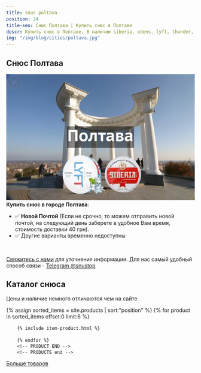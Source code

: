 ```yaml
---
title: snus poltava
position: 24
title-seo: Снюс Полтава | Купить снюс в Полтаве
descr: Купить снюс в Полтаве. В наличии siberia, odens, lyft, thunder, general и другие. Звоните +380675680230
img: "/img/blog/cities/poltava.jpg"
---
```


<section class="mb-4">
	<h1>Снюс Полтава</h1>
	<div class="row">
		<div class="col-md-7">
			<img class="img-fluid" src="/img/blog/cities/poltava.jpg" alt="Снюс в Полтаве">
		</div>
		<div class="col-md-5">
			<strong>Купить снюс в городе Полтава</strong>:
			<ul>
				<li>✅ <b>Новой Почтой</b> (Если не срочно, то можем отправить новой почтой, на следующий день заберете в удобное Вам время, стоимость доставки 40 грн).</li>
				<li>✅ Другие варианты временно недоступны</li>
			</ul><br>
			<p><a href="#contactModal" data-toggle="modal" data-target="#contactModal">Свяжитесь с нами</a> для уточнения информации. Для нас самый удобный способ связи - <a href="//t.me/snustop" target="_blank" title="Telegram"><i class="icon-telegram"></i>Telegram @snustop</a></p>
		</div>
	</div>
</section>

<section class="mb-4">
	<h2>Каталог снюса</h2>
	<p>Цены и наличие немного отличаются чем на сайте</p>
	<div class="row">
		<!-- PRODUCTS start -->
		<!-- PRODUCT START -->
		{% assign sorted_items = site.products | sort:"position" %}
		{% for product in sorted_items offset:0 limit:6 %}
		
		{% include item-product.html %}

		{% endfor %}
		<!-- PRODUCT END -->
		<!-- PRODUCTS end -->
</div>
<div>
<a class="btn btn-primary" href="/" role="button">Больше товаров</a>
</div>
</section>
